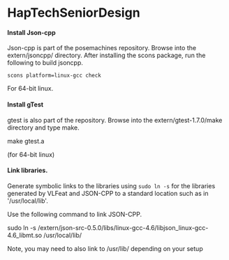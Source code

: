 # HapTechSeniorDesign

#### Install Json-cpp

Json-cpp is part of the posemachines repository. Browse into the extern/jsoncpp/ directory. After installing the scons package, run the following to build jsoncpp.

`scons platform=linux-gcc check`

For 64-bit linux.

#### Install gTest

gtest is also part of the repository. Browse into the extern/gtest-1.7.0/make directory and type make. 

make gtest.a

(for 64-bit linux)

#### Link libraries.
Generate symbolic links to the libraries using `sudo ln -s` for the libraries generated by VLFeat and JSON-CPP to a standard location such as in '/usr/local/lib'.

Use the following command to link JSON-CPP.

sudo ln -s <AbsolutePathToHapTechSeniorDesign>/extern/json-src-0.5.0/libs/linux-gcc-4.6/libjson_linux-gcc-4.6_libmt.so /usr/local/lib/

Note, you may need to also link to /usr/lib/ depending on your setup
